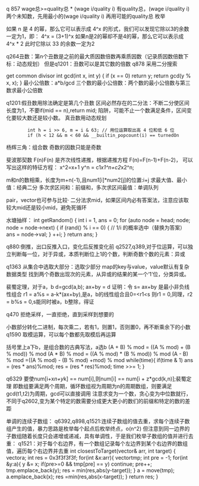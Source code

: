 q 857   wage总>=quality总 * (wage i/quality i)
有quality总，(wage i/quality i)两个未知数，先用最小的(wage i/quality i)
再用可能的quality总 枚举

如果 n 是 4 的幂，那么它可以表示成 4^x 
的形式，我们可以发现它除以3的余数一定为1，即：
4^x = (3+1)^x 
如果n是2的幂却不是4的幂，那么它可以表示成 4^x * 2 
此时它除以 33 的余数一定为2

q264丑数：第n个丑数是之前的最大质因数倍数再乘质因数（记录质因数倍数下标：动态规划）
但是q1201：丑数可以是其它数的倍数
q878
采用二分搜索

get common divisor
int gcd(int x, int y) {
    if (x == 0)
        return y;
    return gcd(y % x, x);
}
最小公倍数：a*b/gcd
三个数的最小公倍数：两个数的最小公倍数与第三数求最小公倍数

q1201:假丑数用除法确定是第几个丑数
区间必然存在的二分法：不断二分使区间长度为1，不要if(mid == n),return mid;
陷阱，可能不止一个数满足条件，区间变化要较大数还是较小数。
真丑数用动态规划

            int h = i >> 6, m = i & 63; // 用位运算取出高 4 位和低 6 位
            if (h < 12 && m < 60 && __builtin_popcount(i) == turnedOn

杨辉三角：组合数
奇数的因数只能是奇数

斐波那契数 F(n)F(n) 是齐次线性递推，根据递推方程 F(n)=F(n-1)+F(n-2)，
可以写出这样的特征方程：
x^2=x+1
y^n = c1*x1^n+c2*x2^n;

m和n的数相乘，长度为m+n(-1),且num1[i]*num2[j]的位置:i+j
求最大值、最小值：经典二分
多次求区间和：前缀和，多次求区间最值：单调队列

pair，vector也可参与比较·
二分法求mid，如果区间内必有答案法，注意应该取较大mid还是较小mid，避免死循环

水塘抽样：
   int getRandom() {
        int i = 1, ans = 0;
        for (auto node = head; node; node = node->next) {
            if (rand() % i == 0) { // 1/i 的概率选中（替换为答案）
                ans = node->val;
            }
            ++i;
        }
        return ans;
    }

q880:倒推，出口反推入口，变化后反推变化前
q2527,q389,对于位运算，可以独立判断每一位，对于异或，本质判断位上1的个数，判断奇数个数的元素：异或

q1363 从集合中选取大部分：选取少部分  map的key与value，value默认有复杂数据类型
找到两个奇数出现次的元素，从异或的结果的某一个‘1’位，分类异或。

裴蜀定理，对于a，b d=gcd(a,b); ax+by = d
证明：令 s= ax+by 是最小非负线性组合 r1 = a%s = a-k*(ax+by),是a，b的线性组合且0=<r1<s 
则r1 = 0,同理，r2 = b%s = 0,s能同时被a，b整除，得证

q470 拒绝采样，一直拒绝，直到采样到想要的

小数部分转化二进制，每次乘二，若有1，则置1，否则置0，再不断乘余下的小数
q1590 取模运算，可以每个数都先取模后再运算

括号里上a下b，是组合数的古典写法，a选b
(A + B) % mod = ((A % mod) + (B % mod)) % mod
(A * B) % mod = ((A % mod) * (B % mod)) % mod
(A - B) % mod =((A % mod) - (B % mod) +mod) % mod
 while(time){
    if(time & 1)
            ans = (res * ans)%mod;
    res = (res * res)%mod;
    time >>= 1;
}



q6329 要使num[i+x*n+y*k] == num[i],则num[i] == num[i + z*gcd(k,n)];裴蜀定理
即数组要满足两个周期，循环数组视为周期为n的周期数组，则要满足gcd(t1,t2)为周期，gcd可以直接调用
注意求变为一个数，贪心变为中位数就行，不同于q2602,变为某个特定的数需要分成更大更小的数们的前缀和特定的数的差距

单调的连续子数组：
q6392,q898,q1521:连续子数组的值去重，求每个连续子数组产生的值，暴力思路是枚举每个起点后枚举终点，o(n^2)
但注意到同一边界的子数组随着长度只会递增或递减，具有单调性，于是我们枚举子数组的值并进行去重：
q1521：对于每个右边界，有一个数组记录每个左边界到某个右边界的数组值，遍历每个右边界并去重
int closestToTarget(vector<int>& arr, int target) {
    vector<int>a;
    int res = 0x3f3f3f3f; 
    for(int &x:arr){
        vector<int>tmp;
        int pre = -1;
        for(int &y:a){
            y &= x;
            if(pre>=0 && tmp[pre] == y)
                continue;
            pre++;
            tmp.emplace_back(y);
            res = min(res,abs(y-target));
        }
        a = move(tmp);
        a.emplace_back(x);
        res =min(res,abs(x-target));
    }
    return res;
}






